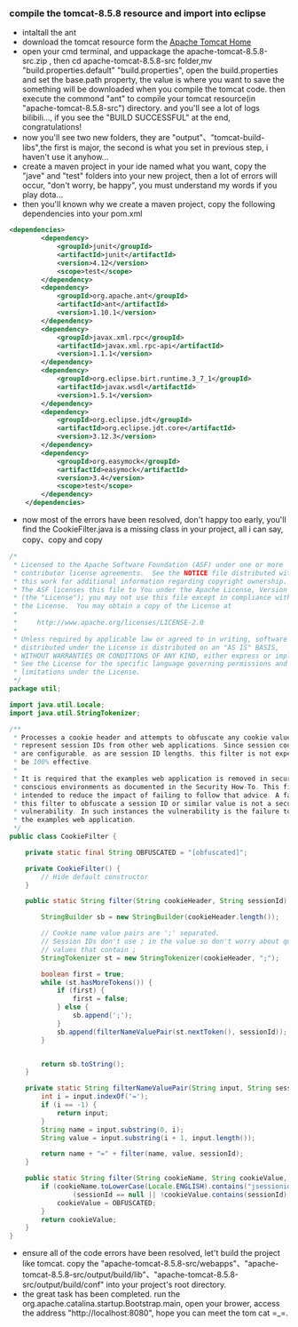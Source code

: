 ### compile the tomcat-8.5.8 resource and import into eclipse

- intaltall the ant
- download the tomcat resource form the  [Apache Tomcat Home](http://archive.apache.org/dist/tomcat/tomcat-8/v8.5.8/src/)
- open your cmd terminal, and uppackage the apache-tomcat-8.5.8-src.zip , then cd apache-tomcat-8.5.8-src folder,mv "build.properties.default" "build.properties", open the build.properties and set the base.path property, the value is where you want to save the something will be downloaded when you compile the tomcat code. then execute the commond "ant" to compile your tomcat resource(in "apache-tomcat-8.5.8-src") directory. and you'll see a lot of logs bilibili..., if you see the "BUILD SUCCESSFUL" at the end, congratulations!
- now you'll see two new folders, they are "output"、"tomcat-build-libs",the first is major, the second is what you set in previous step, i haven't use it anyhow...
- create a maven project in your ide named what you want, copy the "jave" and "test" folders into your new project, then a lot of errors will occur, "don't worry, be happy", you must understand my words if you play dota...
- then you'll known why we create a maven project, copy the following dependencies into your pom.xml
```xml
<dependencies>
		<dependency>
			<groupId>junit</groupId>
			<artifactId>junit</artifactId>
			<version>4.12</version>
			<scope>test</scope>
		</dependency>
		<dependency>
			<groupId>org.apache.ant</groupId>
			<artifactId>ant</artifactId>
			<version>1.10.1</version>
		</dependency>
		<dependency>
			<groupId>javax.xml.rpc</groupId>
			<artifactId>javax.xml.rpc-api</artifactId>
			<version>1.1.1</version>
		</dependency>
		<dependency>
			<groupId>org.eclipse.birt.runtime.3_7_1</groupId>
			<artifactId>javax.wsdl</artifactId>
			<version>1.5.1</version>
		</dependency>
		<dependency>
			<groupId>org.eclipse.jdt</groupId>
			<artifactId>org.eclipse.jdt.core</artifactId>
			<version>3.12.3</version>
		</dependency>
		<dependency>
			<groupId>org.easymock</groupId>
			<artifactId>easymock</artifactId>
			<version>3.4</version>
			<scope>test</scope>
		</dependency>
	</dependencies>
```
- now most of the errors have been resolved, don't happy too early, you'll find the CookieFilter.java is a missing class in your project, all i can say, copy、copy and copy

```java
/*
 * Licensed to the Apache Software Foundation (ASF) under one or more
 * contributor license agreements.  See the NOTICE file distributed with
 * this work for additional information regarding copyright ownership.
 * The ASF licenses this file to You under the Apache License, Version 2.0
 * (the "License"); you may not use this file except in compliance with
 * the License.  You may obtain a copy of the License at
 *
 *     http://www.apache.org/licenses/LICENSE-2.0
 *
 * Unless required by applicable law or agreed to in writing, software
 * distributed under the License is distributed on an "AS IS" BASIS,
 * WITHOUT WARRANTIES OR CONDITIONS OF ANY KIND, either express or implied.
 * See the License for the specific language governing permissions and
 * limitations under the License.
 */
package util;

import java.util.Locale;
import java.util.StringTokenizer;

/**
 * Processes a cookie header and attempts to obfuscate any cookie values that
 * represent session IDs from other web applications. Since session cookie names
 * are configurable, as are session ID lengths, this filter is not expected to
 * be 100% effective.
 *
 * It is required that the examples web application is removed in security
 * conscious environments as documented in the Security How-To. This filter is
 * intended to reduce the impact of failing to follow that advice. A failure by
 * this filter to obfuscate a session ID or similar value is not a security
 * vulnerability. In such instances the vulnerability is the failure to remove
 * the examples web application.
 */
public class CookieFilter {

    private static final String OBFUSCATED = "[obfuscated]";

    private CookieFilter() {
        // Hide default constructor
    }

    public static String filter(String cookieHeader, String sessionId) {

        StringBuilder sb = new StringBuilder(cookieHeader.length());

        // Cookie name value pairs are ';' separated.
        // Session IDs don't use ; in the value so don't worry about quoted
        // values that contain ;
        StringTokenizer st = new StringTokenizer(cookieHeader, ";");

        boolean first = true;
        while (st.hasMoreTokens()) {
            if (first) {
                first = false;
            } else {
                sb.append(';');
            }
            sb.append(filterNameValuePair(st.nextToken(), sessionId));
        }


        return sb.toString();
    }

    private static String filterNameValuePair(String input, String sessionId) {
        int i = input.indexOf('=');
        if (i == -1) {
            return input;
        }
        String name = input.substring(0, i);
        String value = input.substring(i + 1, input.length());

        return name + "=" + filter(name, value, sessionId);
    }

    public static String filter(String cookieName, String cookieValue, String sessionId) {
        if (cookieName.toLowerCase(Locale.ENGLISH).contains("jsessionid") &&
                (sessionId == null || !cookieValue.contains(sessionId))) {
            cookieValue = OBFUSCATED;
        }
        return cookieValue;
    }
}
```
- ensure all of the code errors have been resolved, let't build the project like tomcat. copy the "apache-tomcat-8.5.8-src/webapps"、"apache-tomcat-8.5.8-src/output/build/lib"、"apache-tomcat-8.5.8-src/output/build/conf" into your project's root directory.
- the great task has been completed. run the org.apache.catalina.startup.Bootstrap.main, open your brower, access the address "http://localhost:8080", hope you can meet the tom cat =_=.
